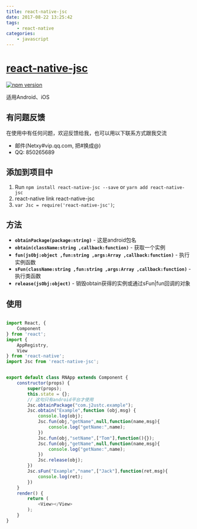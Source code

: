 ```yaml
---
title: react-native-jsc
date: 2017-08-22 13:25:42
tags: 
    - react-native
categories: 
    - javascript
---
```

# [react-native-jsc](https://github.com/yenole/react-native-jsc)

[![npm version](https://badge.fury.io/js/react-native-jsc.svg)](https://badge.fury.io/js/react-native-jsc)

适用Android、iOS

## 有问题反馈
在使用中有任何问题，欢迎反馈给我，也可以用以下联系方式跟我交流

* 邮件(Netxy#vip.qq.com, 把#换成@)
* QQ: 850265689


## 添加到项目中

 1. Run `npm install react-native-jsc --save` or `yarn add react-native-jsc`
 2. react-native link react-native-jsc
 3. `var Jsc = require('react-native-jsc')`;


 ## 方法

- **`obtainPackage(package:string)`** - 这是android包名
- **`obtain(className:string ,callback:function)`** - 获取一个实例
- **`fun(jsObj:object ,fun:string ,args:Array ,callback:function)`** - 执行实例函数
- **`sFun(className:string ,fun:string ,args:Array ,callback:function)`** - 执行类函数
- **`release(jsObj:object)`** - 销毁obtain获得的实例或通过sFun|fun回调的对象

## 使用

```javascript

import React, {
    Component
} from 'react';
import {
    AppRegistry,
    View
} from 'react-native';
import Jsc from 'react-native-jsc';


export default class RNApp extends Component {
    constructor(props) {
        super(props);
        this.state = {};
        // 这句只有android平台才使用
        Jsc.obtainPackage("com.j2ustc.example");
        Jsc.obtain("Example",function (obj,msg) {
            console.log(obj);
            Jsc.fun(obj,"getName",null,function(name,msg){
                console.log("getName:",name);
            })
            Jsc.fun(obj,"setName",["Tom"],function(){});
            Jsc.fun(obj,"getName",null,function(name,msg){
                console.log("getName:",name);
            })
            Jsc.release(obj);
        })
        Jsc.sFun("Example","name",["Jack"],function(ret,msg){
            console.log(ret);
        })
    }
    render() {
        return (
            <View></View>
        );
    }
}

```